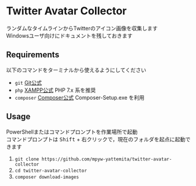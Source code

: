 # Twitter Avatar Collector

ランダムなタイムラインからTwitterのアイコン画像を収集します  
Windowsユーザ向けにドキュメントを残しておきます

## Requirements

以下のコマンドをターミナルから使えるようにしてください  

- `git` [Git公式](https://git-scm.com/downloads)
- `php` [XAMPP公式](https://www.apachefriends.org/download.html) PHP 7.x 系を推奨
- `composer` [Composer公式](https://getcomposer.org/doc/00-intro.md#installation-windows) Composer-Setup.exe を利用

## Usage

PowerShellまたはコマンドプロンプトを作業場所で起動  
コマンドプロンプトは <kbd>Shift</kbd> + 右クリックで，現在のフォルダを起点に起動できます

1. `git clone https://github.com/mpyw-yattemita/twitter-avatar-collector`
2. `cd twitter-avatar-collector`
3. `composer download-images`